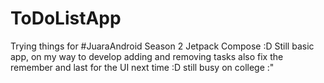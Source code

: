 # ToDoListApp
Trying things for #JuaraAndroid Season 2 Jetpack Compose :D
Still basic app, on my way to develop adding and removing tasks also fix the remember and last for the UI next time :D still busy on college :"
